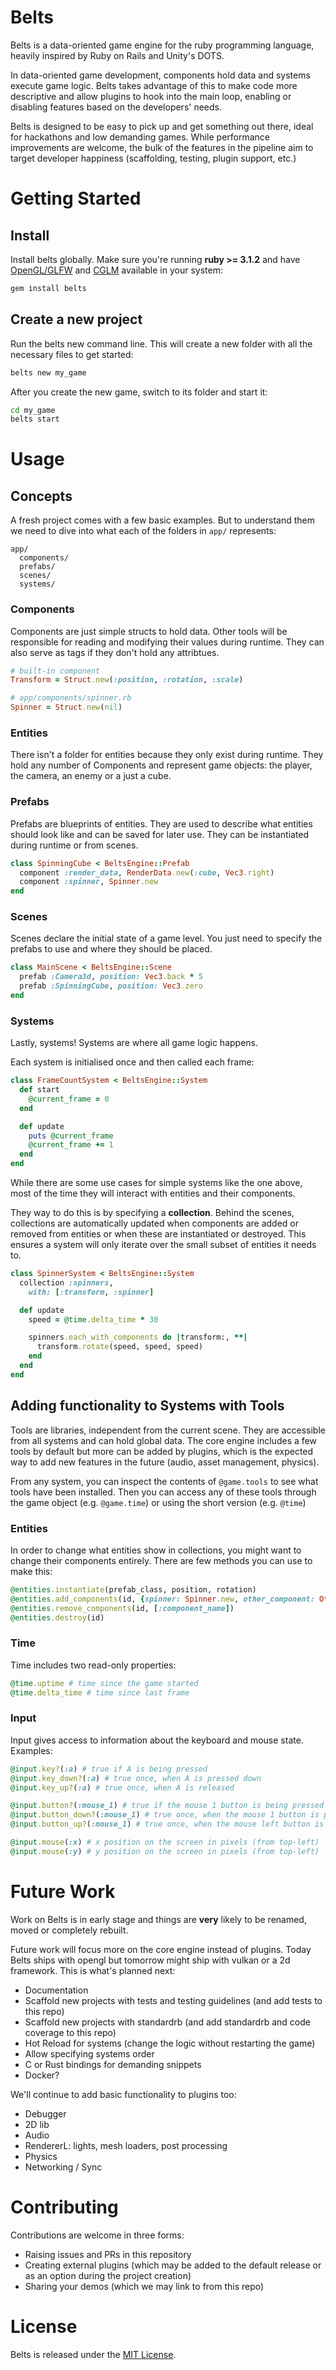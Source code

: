# Belts

[//]: # "Add badges here. Gem version, Github Actions build passing and CodeClimate"

Belts is a data-oriented game engine for the ruby programming language, heavily inspired by Ruby on Rails and Unity's DOTS.

In data-oriented game development, components hold data and systems execute game logic. Belts takes advantage of this to make code more descriptive and allow plugins to hook into the main loop, enabling or disabling features based on the developers' needs.

Belts is designed to be easy to pick up and get something out there, ideal for hackathons and low demanding games. While performance improvements are welcome, the bulk of the features in the pipeline aim to target developer happiness (scaffolding, testing, plugin support, etc.)

# Getting Started

## Install

Install belts globally. Make sure you're running **ruby >= 3.1.2** and have [OpenGL/GLFW](https://www.glfw.org/) and [CGLM](https://github.com/recp/cglm) available in your system:

```bash
gem install belts
```

## Create a new project

Run the belts new command line. This will create a new folder with all the necessary files to get started:

```bash
belts new my_game
```

After you create the new game, switch to its folder and start it:

```bash
cd my_game
belts start
```

[//]: # "Add gif of the demo scene"

# Usage

## Concepts

A fresh project comes with a few basic examples. But to understand them we need to dive into what each of the folders in `app/` represents:

```
app/
  components/
  prefabs/
  scenes/
  systems/
```

### Components

Components are just simple structs to hold data. Other tools will be responsible for reading and modifying their values during runtime. They can also serve as tags if they don't hold any attribtues.

```ruby
# built-in component
Transform = Struct.new(:position, :rotation, :scale)

# app/components/spinner.rb
Spinner = Struct.new(nil)
```

### Entities

There isn't a folder for entities because they only exist during runtime. They hold any number of Components and represent game objects: the player, the camera, an enemy or a just a cube.

### Prefabs

Prefabs are blueprints of entities. They are used to describe what entities should look like and can be saved for later use. They can be instantiated during runtime or from scenes.

```ruby
class SpinningCube < BeltsEngine::Prefab
  component :render_data, RenderData.new(:cube, Vec3.right)
  component :spinner, Spinner.new
end
```

### Scenes

Scenes declare the initial state of a game level. You just need to specify the prefabs to use and where they should be placed.

```ruby
class MainScene < BeltsEngine::Scene
  prefab :Camera3d, position: Vec3.back * 5
  prefab :SpinningCube, position: Vec3.zero
end
```

### Systems

Lastly, systems! Systems are where all game logic happens.

Each system is initialised once and then called each frame:

```ruby
class FrameCountSystem < BeltsEngine::System
  def start
    @current_frame = 0
  end

  def update
    puts @current_frame
    @current_frame += 1
  end
end
```

While there are some use cases for simple systems like the one above, most of the time they will interact with entities and their components.

They way to do this is by specifying a **collection**. Behind the scenes, collections are automatically updated when components are added or removed from entities or when these are instantiated or destroyed. This ensures a system will only iterate over the small subset of entities it needs to.

```ruby
class SpinnerSystem < BeltsEngine::System
  collection :spinners,
    with: [:transform, :spinner]

  def update
    speed = @time.delta_time * 30

    spinners.each_with_components do |transform:, **|
      transform.rotate(speed, speed, speed)
    end
  end
end
```

## Adding functionality to Systems with Tools

Tools are libraries, independent from the current scene. They are accessible from all systems and can hold global data. The core engine includes a few tools by default but more can be added by plugins, which is the expected way to add new features in the future (audio, asset management, physics).

From any system, you can inspect the contents of `@game.tools` to see what tools have been installed. Then you can access any of these tools through the game object (e.g. `@game.time`) or using the short version (e.g. `@time`)

### Entities

In order to change what entities show in collections, you might want to change their components entirely. There are few methods you can use to make this:

```ruby
@entities.instantiate(prefab_class, position, rotation)
@entities.add_components(id, {spinner: Spinner.new, other_component: OtherComponent.new})
@entities.remove_components(id, [:component_name])
@entities.destroy(id)
```

### Time

Time includes two read-only properties:

```ruby
@time.uptime # time since the game started
@time.delta_time # time since last frame
```

### Input

Input gives access to information about the keyboard and mouse state. Examples:

```ruby
@input.key?(:a) # true if A is being pressed
@input.key_down?(:a) # true once, when A is pressed down
@input.key_up?(:a) # true once, when A is released

@input.button?(:mouse_1) # true if the mouse 1 button is being pressed
@input.button_down?(:mouse_1) # true once, when the mouse 1 button is pressed down
@input.button_up?(:mouse_1) # true once, when the mouse left button is released

@input.mouse(:x) # x position on the screen in pixels (from top-left)
@input.mouse(:y) # y position on the screen in pixels (from top-left)
```

# Future Work

Work on Belts is in early stage and things are **very** likely to be renamed, moved or completely rebuilt.

Future work will focus more on the core engine instead of plugins. Today Belts ships with opengl but tomorrow might ship with vulkan or a 2d framework. This is what's planned next:

- Documentation
- Scaffold new projects with tests and testing guidelines (and add tests to this repo)
- Scaffold new projects with standardrb (and add standardrb and code coverage to this repo)
- Hot Reload for systems (change the logic without restarting the game)
- Allow specifying systems order
- C or Rust bindings for demanding snippets
- Docker?

We'll continue to add basic functionality to plugins too:

- Debugger
- 2D lib
- Audio
- RendererL: lights, mesh loaders, post processing
- Physics
- Networking / Sync

# Contributing

Contributions are welcome in three forms:

- Raising issues and PRs in this repository
- Creating external plugins (which may be added to the default release or as an option during the project creation)
- Sharing your demos (which we may link to from this repo)

# License

Belts is released under the [MIT License](LICENSE.md).
